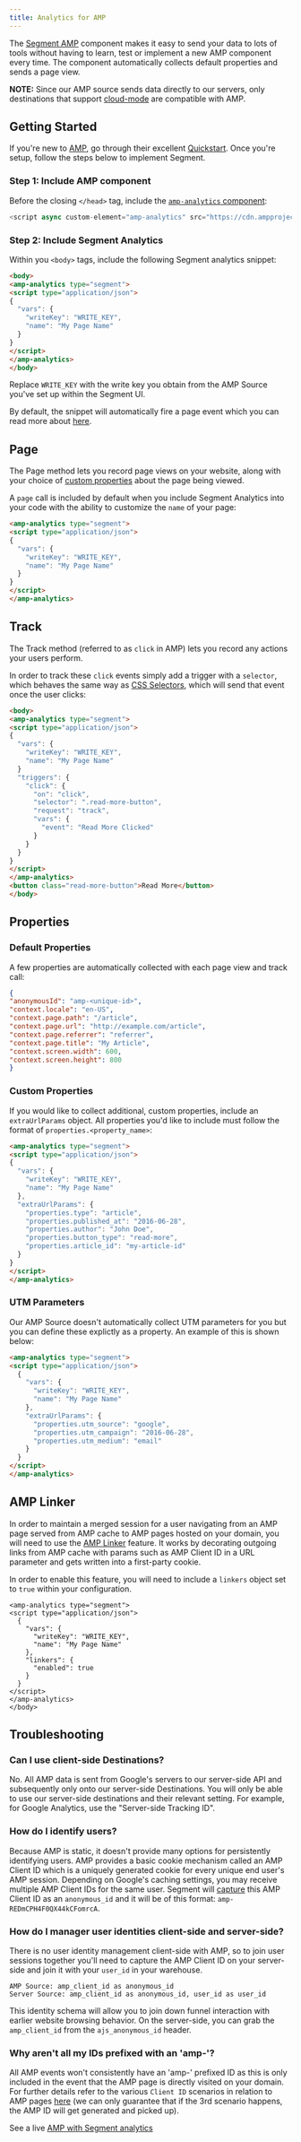 ```yaml
---
title: Analytics for AMP
---
```


The [Segment AMP](https://www.ampproject.org/docs/reference/components/amp-analytics#segment) component makes it easy to send your data to lots of tools without having to learn, test or implement a new AMP component every time.
The component automatically collects default properties and sends a page view.

**NOTE:** Since our AMP source sends data directly to our servers, only destinations that support [cloud-mode](/docs/connections/destinations/#connection-modes) are compatible with AMP.


## Getting Started

If you're new to [AMP](https://www.ampproject.org), go through their excellent [Quickstart](https://www.ampproject.org/docs/get_started/create_page.html). Once you're setup, follow the steps below to implement Segment.

### Step 1: Include AMP component
Before the closing `</head>` tag, include the [`amp-analytics` component](https://www.ampproject.org/docs/reference/components/amp-analytics):

  ```js
 <script async custom-element="amp-analytics" src="https://cdn.ampproject.org/v0/amp-analytics-0.1.js"></script>
  ```

### Step 2: Include Segment Analytics
Within you `<body>` tags, include the following Segment analytics snippet:

  ```html
<body>
<amp-analytics type="segment">
<script type="application/json">
  {
    "vars": {
      "writeKey": "WRITE_KEY",
      "name": "My Page Name"
    }
  }
</script>
</amp-analytics>
</body>
  ```
Replace `WRITE_KEY` with the write key you obtain from the AMP Source you've set up within the Segment UI.

By default, the snippet will automatically fire a page event which you can read more about [here](https://segment.com/docs/connections/sources/catalog/libraries/mobile/amp/#page).


## Page

The Page method lets you record page views on your website, along with your choice of [custom properties](https://segment.com/docs/connections/sources/catalog/libraries/mobile/amp/#getting-started) about the page being viewed.

A `page` call is included by default when you include Segment Analytics into your code with the ability to customize the `name` of your page:

  ```html
<amp-analytics type="segment">
<script type="application/json">
  {
    "vars": {
      "writeKey": "WRITE_KEY",
      "name": "My Page Name"
    }
  }
</script>
</amp-analytics>
  ```

## Track

The Track method (referred to as `click` in AMP) lets you record any actions your users perform.

In order to track these `click` events simply add a trigger with a `selector`, which behaves the same way as [CSS Selectors](https://www.w3schools.com/cssref/css_selectors.asp), which will send that event once the user clicks:

  ```html
<body>
<amp-analytics type="segment">
<script type="application/json">
  {
    "vars": {
      "writeKey": "WRITE_KEY",
      "name": "My Page Name"
    }
    "triggers": {
      "click": {
        "on": "click",
        "selector": ".read-more-button",
        "request": "track",
        "vars": {
          "event": "Read More Clicked"
        }
      }
    }
  }
</script>
</amp-analytics>
<button class="read-more-button">Read More</button>
</body>
  ```

## Properties

### Default Properties

A few properties are automatically collected with each page view and track call:

  ```json
{
  "anonymousId": "amp-<unique-id>",
  "context.locale": "en-US",
  "context.page.path": "/article",
  "context.page.url": "http://example.com/article",
  "context.page.referrer": "referrer",
  "context.page.title": "My Article",
  "context.screen.width": 600,
  "context.screen.height": 800
}
  ```

### Custom Properties

If you would like to collect additional, custom properties, include an `extraUrlParams` object. All properties you'd like to include must follow the format of `properties.<property_name>`:

  ```html
<amp-analytics type="segment">
<script type="application/json">
  {
    "vars": {
      "writeKey": "WRITE_KEY",
      "name": "My Page Name"
    },
    "extraUrlParams": {
      "properties.type": "article",
      "properties.published_at": "2016-06-28",
      "properties.author": "John Doe",
      "properties.button_type": "read-more",
      "properties.article_id": "my-article-id"
    }
  }
</script>
</amp-analytics>
  ```

### UTM Parameters

Our AMP Source doesn't automatically collect UTM parameters for you but you can define these explictly as a property. An example of this is shown below:

```html
<amp-analytics type="segment">
<script type="application/json">
  {
    "vars": {
      "writeKey": "WRITE_KEY",
      "name": "My Page Name"
    },
    "extraUrlParams": {
      "properties.utm_source": "google",
      "properties.utm_campaign": "2016-06-28",
      "properties.utm_medium": "email"
    }
  }
</script>
</amp-analytics>
```

## AMP Linker

In order to maintain a merged session for a user navigating from an AMP page served from AMP cache to AMP pages hosted on your domain, you will need to use the [AMP Linker](https://amp.dev/documentation/examples/advertising-analytics/joining_analytics_sessions/) feature. It works by decorating outgoing links from AMP cache with params such as AMP Client ID in a URL parameter and gets written into a first-party cookie.

In order to enable this feature, you will need to include a `linkers` object set to `true` within your configuration.

```
<amp-analytics type="segment">
<script type="application/json">
  {
    "vars": {
      "writeKey": "WRITE_KEY",
      "name": "My Page Name"
    },
    "linkers": {
      "enabled": true
    }
  }
</script>
</amp-analytics>
</body>
```


## Troubleshooting

### Can I use client-side Destinations?
No. All AMP data is sent from Google's servers to our server-side API and subsequently only onto our server-side Destinations. You will only be able to use our server-side destinations and their relevant setting. For example, for Google Analytics, use the "Server-side Tracking ID".

### How do I identify users?
Because AMP is static, it doesn't provide many options for persistently identifying users. AMP provides a basic cookie mechanism called an AMP Client ID which is a uniquely generated cookie for every unique end user's AMP session. Depending on Google's caching settings, you may receive multiple AMP Client IDs for the same user. Segment will [capture](https://github.com/ampproject/amphtml/blob/b8abe2137f1a50ca6173a258fced64e41a46c763/extensions/amp-analytics/0.1/vendors.js#L1629-L1659) this AMP Client ID as an `anonymous_id` and it will be of this format: `amp-REDmCPH4F0QX44kCFomrcA`.

### How do I manager user identities client-side and server-side?
There is no user identity management client-side with AMP, so to join user sessions together you'll need to capture the AMP Client ID on your server-side and join it with your `user_id` in your warehouse.

```
AMP Source: amp_client_id as anonymous_id
Server Source: amp_client_id as anonymous_id, user_id as user_id
```

This identity schema will allow you to join down funnel interaction with earlier website browsing behavior. On the server-side, you can grab the `amp_client_id` from the `ajs_anonymous_id` header.


### Why aren't all my IDs prefixed with an 'amp-'?

All AMP events won't consistently have an 'amp-' prefixed ID as this is only included in the event that the AMP page is directly visited on your domain.
For further details refer to the various `Client ID` scenarios in relation to AMP pages [here]( https://developers.google.com/analytics/devguides/collection/amp-analytics/client-id) (we can only guarantee that if the 3rd scenario happens, the AMP ID will get generated and picked up).


See a live <a href="https://segment-amp.firebaseapp.com">AMP with Segment analytics</a>
<link rel="amphtml" href="https://segment-amp.firebaseapp.com">
